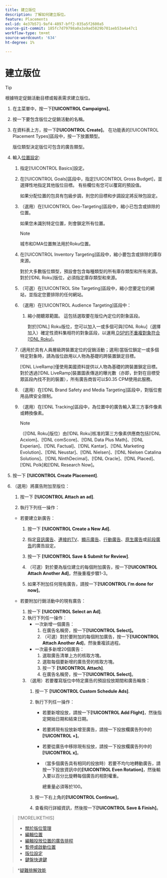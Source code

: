 ```yaml
---
title: 建立版位
description: 了解如何建立版位。
feature: Placements
exl-id: 4e37b571-9af4-4897-bff2-035a5f2600a5
source-git-commit: 185fc7d79798a0a3a9ad5829b701aeb53a4a47c1
workflow-type: tm+mt
source-wordcount: '634'
ht-degree: 1%

---
```


# 建立版位

>[!TIP]
>
>根據特定促銷活動目標或報表需求建立版位。

1. 在主菜單中，按一下&#x200B;**[!UICONTROL Campaigns]**。

1. 按一下要包含版位之促銷活動的名稱。

1. 在資料表上方，按一下&#x200B;**[!UICONTROL Create]**。 在功能表的[!UICONTROL Placement Types]區段中，按一下放置類型。

   版位類型決定版位可包含的廣告類型。

1. 輸入[位置設定](placement-settings.md):

   1. 指定[!UICONTROL Basics]設定。

   1. 在[!UICONTROL Goals]區段中，指定[!UICONTROL Gross Budget]，並選擇性地指定其他版位目標。
有些欄位有您可以覆寫的預設值。

      如果分配位置的包具有包級步調，則您的目標和步調設定將反映包設定。

   1. （選用）在[!UICONTROL Geo-Targeting]區段中，縮小已包含或排除的位置。

      如果您未識別特定位置，則會鎖定所有位置。

      >[!NOTE]
      >
      >城市和DMA位置無法用於Roku位置。

   1. 在[!UICONTROL Inventory Targeting]區段中，縮小要包含或排除的庫存來源。

      對於大多數版位類型，預設會包含每種類型的所有庫存類型和所有來源。 對於[!DNL Roku]版位，必須指定庫存類型和來源。

   1. （可選）在[!UICONTROL Site Targeting]區段中，縮小您要定位的網站，並指定您要排除的任何網站。

   1. （選用）在[!UICONTROL Audience Targeting]區段中：

      1. 縮小閱聽眾範圍。 這包括選取要在版位內定位的對象區段。

         對於[!DNL] Roku版位，您可以加入一或多個可與[!DNL Roku]（選擇加入）確定性資料集相符的對象區段，以運用[ DSP的不重複對象符合 [!DNL Roku]](/help/dsp/inventory/roku-inventory.md)。
   1. (適用於具有人員層級跨裝置定位的促銷活動；選用)當版位鎖定一或多個特定對象時，請為版位啟用以人物為基礎的跨裝置鎖定目標。

      [!DNL LiveRamp]僅使用美國資料提供以人物為基礎的跨裝置鎖定目標。 對於透過[!DNL LiveRamp]裝置圖表傳送的曝光數（亦即，針對在目標受眾區段內找不到的裝置），所有廣告商皆可以$0.35 CPM使用此服務。

   1. （選用）在[!DNL Brand Safety and Media Targeting]區段中，對版位套用品牌安全限制。

   1. （選用）在[!DNL Tracking]區段中，為位置中的廣告輸入第三方事件像素或轉換像素。

      >[!NOTE]
      >
      >（[!DNL Roku]版位）由[!DNL Roku]核准的第三方像素供應商包括[!DNL Acxiom]、[!DNL comScore]、[!DNL Data Plus Math]、[!DNL Experian]、[!DNL Factual]、[!DNL Kantar]、[!DNL Marketing Evolution]、[!DNL Neustar]、[!DNL Nielsen]、[!DNL Nielsen Catalina Solutions]、[!DNL NinthDecimal]、[!DNL Oracle]、[!DNL Placed]、[!DNL Polk]和[!DNL Research Now]。


1. 按一下 **[!UICONTROL Create Placement]**.

1. （選用）將廣告附加至版位：

   1. 按一下 **[!UICONTROL Attach an ad]**.

   1. 執行下列任一操作：
   * 若要建立新廣告：

      1. 按一下 **[!UICONTROL Create a New Ad].**

      1. 指定[音訊廣告](/help/dsp/campaign-management/ads/ad-settings-audio.md)、[連接的TV](/help/dsp/campaign-management/ads/ad-settings-connected-tv.md)、[顯示廣告](/help/dsp/campaign-management/ads/ad-settings-display.md)、[行動廣告](/help/dsp/campaign-management/ads/ad-settings-mobile.md)、[原生廣告](/help/dsp/campaign-management/ads/ad-settings-native.md)或[前段廣告](/help/dsp/campaign-management/ads/ad-settings-pre-roll.md)的廣告設定。

      1. 按一下 **[!UICONTROL Save & Submit for Review]**.

      1. （可選）對於要為版位建立的每個附加廣告，按一下&#x200B;**[!UICONTROL Attach Another Ad]**，然後重複步驟1-3。

      1. 如果不附加任何現有廣告，請按一下&#x200B;**[!UICONTROL I'm done for now]**。
   * 若要附加行銷活動中的現有廣告：

      1. 按一下 **[!UICONTROL Select an Ad]**.
      1. 執行下列任一操作：
         * 一次新增一個廣告：
            1. 在廣告名稱旁，按一下&#x200B;**[!UICONTROL Select]。**
            1. （可選）對於要附加的每個附加廣告，按一下&#x200B;**[!UICONTROL Attach Another Ad]**，然後重複該過程。
         * 一次最多新增20個廣告：
            1. 選取廣告清單上方的核取方塊。
            1. 選取每個要新增的廣告旁的核取方塊。
            1. 按一下 **[!UICONTROL Attach]**.
            1. 在廣告名稱旁，按一下&#x200B;**[!UICONTROL Select]**。
      1. （選用）若要覆寫版位中特定廣告的預設投放期間和廣告輪換：
         1. 按一下 **[!UICONTROL Custom Schedule Ads]**.

         1. 執行下列任一操作：

            * 若要新增投放，請按一下&#x200B;**[!UICONTROL Add Flight]**，然後指定開始日期和結束日期。

            * 若要將現有投放新增至廣告，請按一下投放欄廣告列中的&#x200B;**[!UICONTROL +]**。

            * 若要從廣告中移除現有投放，請按一下投放欄廣告列中的&#x200B;**[!UICONTROL x]**。

            * （當多個廣告具有相同的投放時）若要不均勻地轉動廣告，請按一下投放資訊中的&#x200B;**[!UICONTROL Even Rotation]**，然後輸入要以百分比旋轉每個廣告的相對權重。

               總重量必須等於100。
         1. 按一下右上角的&#x200B;**[!UICONTROL Continue]**。

         1. 查看飛行詳細資訊，然後按一下&#x200B;**[!UICONTROL Save & Finish]**。




>[!MORELIKETHIS]
>
>* [關於版位管理](placement-about.md)
>* [編輯位置](placement-edit.md)
>* [編輯投放位置的廣告排程](placement-edit-ad-schedule.md)
>* [暫停或啟動位置](placement-pause-activate.md)
>* [版位設定](placement-settings.md)
>* [鍵盤快速鍵](/help/dsp/campaign-management/reports/keyboard-shortcuts.md)

   >*[疑難排解效能](/help/dsp/optimization/troubleshooting-performance.md)

